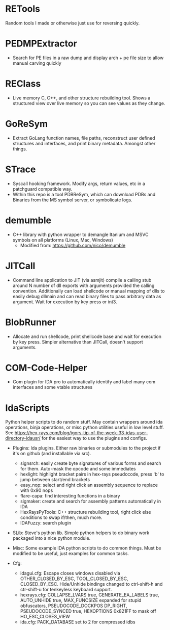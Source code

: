 # RETools
Random tools I made or otherwise just use for reversing quickly.

# PEDMPExtractor
* Search for PE files in a raw dump and display arch + pe file size to allow manual carving quickly

# REClass
* Live memory C, C++, and other structure rebuilding tool. Shows a structured view over live memory so you can see values as they change.

# GoReSym
* Extract GoLang function names, file paths, reconstruct user defined structures and interfaces, and print binary metadata. Amongst other things.

# STrace
* Syscall hooking framework. Modify args, return values, etc in a patchguard compatible way.
* Within this repo is a tool PDBReSym, which can download PDBs and Binaries from the MS symbol server, or symbolicate logs.

# demumble
* C++ library with python wrapper to demangle Itanium and MSVC symbols on all platforms (Linux, Mac, Windows)
  * Modified from: https://github.com/nico/demumble

# JITCall 
* Command line application to JIT (via asmjit) compile a calling stub around N number of dll exports with arguments provided the calling convention. Additionally can load shellcode or manual mapping of dlls to easily debug dllmain and can read binary files to pass arbitrary data as argument. Wait for execution by key press or int3.

# BlobRunner
* Allocate and run shellcode, print shellcode base and wait for execution by key press. Simpler alternative than JITCall, doesn't support arguments.

# COM-Code-Helper
* Com plugin for IDA pro to automatically identify and label many com interfaces and some vtable structures

# IdaScripts
Python helper scripts to do random stuff. May contain wrappers around ida operations, binja operations, or misc python utilities useful in low level stuff. See https://hex-rays.com/blog/igors-tip-of-the-week-33-idas-user-directory-idausr/ for the easiest way to use the plugins and configs.

 * Plugins:
     Ida plugins. Either raw binaries or submodules to the project if it's on github (and installable via src).
     * signsrch: easily create byte signatures of various forms and search for them. Auto-mask the opcode and some immediates
     * hexlight: highlight bracket pairs in hex-rays pseudocode, press 'b' to jump between start/end brackets
     * easy_nop: select and right click an assembly sequence to replace with 0x90 nops
     * flare-capa: find interesting functions in a binary
     * sigmaker: create and search for assembly patterns automatically in IDA
     * HexRaysPyTools: C++ structure rebuilding tool, right click else conditions to swap if/then, much more.
     * IDAFuzzy: search plugin
     
 * SLib:
     Steve's python lib. Simple python helpers to do binary work packaged into a nice python module.
 
 * Misc: Some example IDA python scripts to do common things. Must be modified to be useful, just examples for common tasks.
     
 * Cfg: 
     * idagui.cfg: Escape closes windows disabled via OTHER_CLOSED_BY_ESC, TOOL_CLOSED_BY_ESC, CLOSED_BY_ESC. Hide/Unhide bindings changed to ctrl-shift-h and ctr-shift-u for tenkeyless keyboard support.
     * hexrays.cfg: COLLAPSE_LVARS true, GENERATE_EA_LABELS true, AUTO_UNHIDE true, MAX_FUNCSIZE expanded for stupid obfuscators, PSEUDOCODE_DOCKPOS DP_RIGHT, PSEUDOCODE_SYNCED true, HEXOPTIONS 0x821FF to mask off HO_ESC_CLOSES_VIEW
     * ida.cfg: PACK_DATABASE set to 2 for compressed idbs
